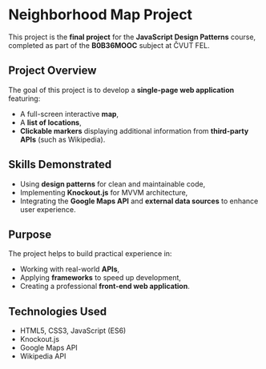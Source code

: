 # Neighborhood Map Project

This project is the **final project** for the **JavaScript Design Patterns** course, completed as part of the **B0B36MOOC** subject at ČVUT FEL.

## Project Overview

The goal of this project is to develop a **single-page web application** featuring:
- A full-screen interactive **map**,
- A **list of locations**,
- **Clickable markers** displaying additional information from **third-party APIs** (such as Wikipedia).

## Skills Demonstrated

- Using **design patterns** for clean and maintainable code,
- Implementing **Knockout.js** for MVVM architecture,
- Integrating the **Google Maps API** and **external data sources** to enhance user experience.

## Purpose

The project helps to build practical experience in:
- Working with real-world **APIs**,
- Applying **frameworks** to speed up development,
- Creating a professional **front-end web application**.

## Technologies Used

- HTML5, CSS3, JavaScript (ES6)
- Knockout.js
- Google Maps API
- Wikipedia API
